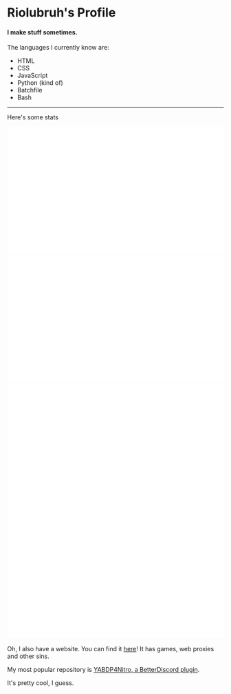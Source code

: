 # Riolubruh's Profile
#### I make stuff sometimes.

The languages I currently know are:

- HTML
- CSS
- JavaScript
- Python (kind of)
- Batchfile
- Bash

___

Here's some stats

![](https://raw.githubusercontent.com/riolubruh/github-stats/master/generated/overview.svg#gh-dark-mode-only)
![](https://raw.githubusercontent.com/riolubruh/github-stats/master/generated/overview.svg#gh-light-mode-only)
![](https://raw.githubusercontent.com/riolubruh/github-stats/master/generated/languages.svg#gh-dark-mode-only)
![](https://raw.githubusercontent.com/riolubruh/github-stats/master/generated/languages.svg#gh-light-mode-only)

Oh, I also have a website. You can find it [here](https://github.com/riolubruh/riolubruh.github.io#stuff)! It has games, web proxies and other sins.

My most popular repository is [YABDP4Nitro, a BetterDiscord plugin](https://github.com/riolubruh/YABDP4Nitro).

It's pretty cool, I guess.
